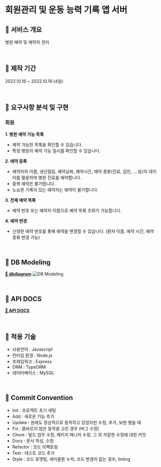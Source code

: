 # 회원관리 및 운동 능력 기록 앱 서버

## 📌 서비스 개요

병원 예약 및 예약자 관리

<br/>

## 📌 제작 기간

2022.10.16 ~ 2022.10.19 (4일)

<br/>

## 📌 요구사항 분석 및 구현

### 회원

**1. 병원 예약 가능 목록**

- 예약 가능한 목록을 확인할 수 있습니다.
- 특정 병원의 예약 가능 일시를 확인할 수 있습니다.

**2. 예약 등록**

- 예약자의 이름, 생년월일, 예약날짜, 예약시간, 예약 종류(진료, 검진, ... 등)의 데이터를 활용하여 병원 진료를 예약합니다.
- 중복 예약은 불가합니다.
- 노쇼한 기록이 있는 예약자는 예약이 불가합니다.

**3. 전체 예약 목록**

- 예약 번호 또는 예약자 이름으로 예약 목록 조회가 가능합니다.

**4. 예약 변경**

- 신청한 예약 번호를 통해 예약을 변경할 수 있습니다. (환자 이름, 예약 시간, 예약 종류 변경 가능)

<br/>

## 📌 DB Modeling

**[🔗 dbdiagram](https://dbdiagram.io/d/6342861cf0018a1c5fc43173)**
![DB Modeling](https://i.imgur.com/lE6zVQ6.jpg)

<br>

## 📌 API DOCS

**[🔗 API DOCS](https://documenter.getpostman.com/view/22729924/2s847HPspT)**

<br/>

## 📌 적용 기술

- 사용언어 : Javascript
- 런타임 환경 : Node.js
- 프레임워크 : Express
- ORM : TypeORM
- 데이터베이스 : MySQL

<br/>

## 📌 Commit Convention

- Init : 프로젝트 초기 세팅
- Add : 새로운 기능 추가
- Update : 원래도 정상적으로 동작하고 있었지만 수정, 추가, 보완 했을 때
- Fix : 올바르지 않은 동작을 고친 경우 (버그 수정)
- Chore : 빌드 업무 수정, 패키지 매니저 수정, 그 외 자잘한 수정에 대한 커밋
- Docs : 문서 작성, 수정
- Refactor : 코드 리팩토링
- Test : 테스트 코드 추가
- Style : 코드 포맷팅, 세미콜론 누락, 코드 변경이 없는 경우, linting
